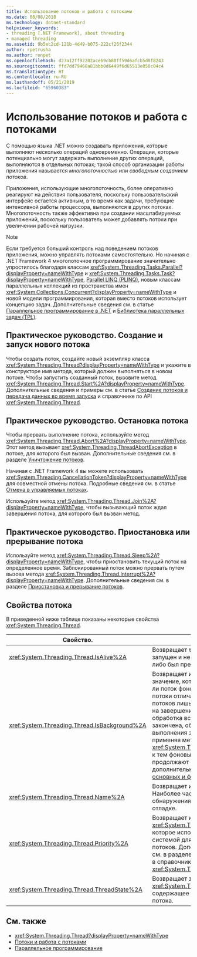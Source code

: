 ```yaml
---
title: Использование потоков и работа с потоками
ms.date: 08/08/2018
ms.technology: dotnet-standard
helpviewer_keywords:
- threading [.NET Framework], about threading
- managed threading
ms.assetid: 9b5ec2cd-121b-4d49-b075-222cf26f2344
author: rpetrusha
ms.author: ronpet
ms.openlocfilehash: d23a12ff92202ace69cb80ff59d6afcb5d8f8243
ms.sourcegitcommit: ffd7dd79468a81bbb0d6449f6d65513e050c04c4
ms.translationtype: HT
ms.contentlocale: ru-RU
ms.lasthandoff: 05/21/2019
ms.locfileid: "65960383"
---
```

# <a name="using-threads-and-threading"></a>Использование потоков и работа с потоками

С помощью языка .NET можно создавать приложения, которые выполняют несколько операций одновременно. Операции, которые потенциально могут задержать выполнение других операций, выполняются в отдельных потоках; такой способ организации работы приложения называется *многопоточностью* или *свободным созданием потоков*.  
  
Приложения, использующие многопоточность, более оперативно реагируют на действия пользователя, поскольку пользовательский интерфейс остается активным, в то время как задачи, требующие интенсивной работы процессора, выполняются в других потоках. Многопоточность также эффективна при создании масштабируемых приложений, поскольку пользователь может добавлять потоки при увеличении рабочей нагрузки.

> [!NOTE]
> Если требуется больший контроль над поведением потоков приложения, можно управлять потоками самостоятельно. Но начиная с .NET Framework 4 многопоточное программирование значительно упростилось благодаря классам <xref:System.Threading.Tasks.Parallel?displayProperty=nameWithType> и <xref:System.Threading.Tasks.Task?displayProperty=nameWithType>, [Parallel LINQ (PLINQ)](../parallel-programming/parallel-linq-plinq.md), новым классам параллельных коллекций из пространства имен <xref:System.Collections.Concurrent?displayProperty=nameWithType> и новой модели программирования, которая вместо потоков использует концепцию задач. Дополнительные сведения см. в статье [Параллельное программирование в .NET](../parallel-programming/index.md) и [Библиотека параллельных задач (TPL)](../parallel-programming/task-parallel-library-tpl.md).

## <a name="how-to-create-and-start-a-new-thread"></a>Практическое руководство. Создание и запуск нового потока

Чтобы создать поток, создайте новый экземпляр класса <xref:System.Threading.Thread?displayProperty=nameWithType> и укажите в конструкторе имя метода, который должен выполняться в новом потоке. Чтобы запустить созданный поток, вызовите метод <xref:System.Threading.Thread.Start%2A?displayProperty=nameWithType>. Дополнительные сведения и примеры см. в статье [Создание потоков и передача данных во время запуска](creating-threads-and-passing-data-at-start-time.md) и справочнике по API <xref:System.Threading.Thread>.

## <a name="how-to-stop-a-thread"></a>Практическое руководство. Остановка потока

Чтобы прервать выполнение потока, используйте метод <xref:System.Threading.Thread.Abort%2A?displayProperty=nameWithType>. Этот метод вызывает <xref:System.Threading.ThreadAbortException> в потоке, для которого был вызван. Дополнительные сведения см. в разделе [Уничтожение потоков](destroying-threads.md).

Начиная с .NET Framework 4 вы можете использовать <xref:System.Threading.CancellationToken?displayProperty=nameWithType> для совместной отмены потока. Подробные сведения см. в статье [Отмена в управляемых потоках](cancellation-in-managed-threads.md).

Используйте метод <xref:System.Threading.Thread.Join%2A?displayProperty=nameWithType>, чтобы вызывающий поток ждал завершения потока, для которого был вызван метод.

## <a name="how-to-pause-or-interrupt-a-thread"></a>Практическое руководство. Приостановка или прерывание потока

Используйте метод <xref:System.Threading.Thread.Sleep%2A?displayProperty=nameWithType>, чтобы приостановить текущий поток на определенное время. Заблокированный поток можно прервать путем вызова метода <xref:System.Threading.Thread.Interrupt%2A?displayProperty=nameWithType>. Дополнительные сведения см. в разделе [Приостановка и прерывание потоков](pausing-and-resuming-threads.md).

## <a name="thread-properties"></a>Свойства потока

В приведенной ниже таблице показаны некоторые свойства <xref:System.Threading.Thread>.  
  
|Свойство.|Описание|  
|--------------|-----------|  
|<xref:System.Threading.Thread.IsAlive%2A>|Возвращает `true`, если поток был запущен и не был завершен нормально либо был прерван.|  
|<xref:System.Threading.Thread.IsBackground%2A>|Возвращает или задает логическое значение, которое указывает, является ли поток фоновым потоком. Фоновые потоки отличаются от основных потоков лишь тем, что они не влияют на завершение процесса. Когда обработка всех основных потоков закончена, общеязыковая среда выполнения завершает процесс, применяя метод <xref:System.Threading.Thread.Abort%2A> к тем фоновым потокам, которые еще продолжают существовать. См. дополнительные сведения об [основных и фоновых потоках](foreground-and-background-threads.md).|  
|<xref:System.Threading.Thread.Name%2A>|Возвращает или задает имя потока. Наиболее часто используется для обнаружения отдельных потоков при отладке.|  
|<xref:System.Threading.Thread.Priority%2A>|Возвращает или задает значение <xref:System.Threading.ThreadPriority>, которое используется операционной системой для установки приоритетов потоков. Дополнительные сведения см. в разделе [Планирование потоков](scheduling-threads.md) и в справочнике по <xref:System.Threading.ThreadPriority>.|  
|<xref:System.Threading.Thread.ThreadState%2A>|Возвращает значение <xref:System.Threading.ThreadState>, содержащее текущие состояния потока.|  

## <a name="see-also"></a>См. также

- <xref:System.Threading.Thread?displayProperty=nameWithType>
- [Потоки и работа с потоками](threads-and-threading.md)
- [Параллельное программирование](../parallel-programming/index.md)
